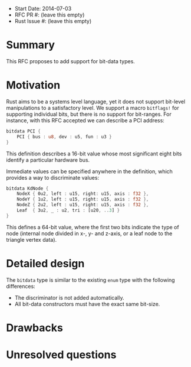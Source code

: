 - Start Date: 2014-07-03
- RFC PR #: (leave this empty)
- Rust Issue #: (leave this empty)

# Summary

This RFC proposes to add support for bit-data types.

# Motivation

Rust aims to be a systems level language, yet it does not support bit-level
manipulations to a satisfactory level. We support a macro `bitflags!` for
supporting individual bits, but there is no support for bit-ranges. For
instance, with this RFC accepted we can describe a PCI address:

```rust
bitdata PCI {
    PCI { bus : u8, dev : u5, fun : u3 }
}
```

This definition describes a 16-bit value whose most significant eight bits
identify a particular hardware bus.

Immediate values can be specified anywhere in the definition, which provides 
a way to discriminate values:

```rust
bitdata KdNode {
    NodeX { 0u2, left : u15, right: u15, axis : f32 },
    NodeY { 1u2, left : u15, right: u15, axis : f32 },
    NodeZ { 2u2, left : u15, right: u15, axis : f32 },
	Leaf  { 3u2, _ : u2, tri : [u20, ..3] }
}
```
This defines a 64-bit value, where the first two bits indicate the type of node
(internal node divided in x-, y- and z-axis, or a leaf node to the triangle
vertex data).

# Detailed design

The `bitdata` type is similar to the existing `enum` type with the following
differences: 

* The discriminator is not added automatically. 
* All bit-data constructors must have the exact same bit-size.

# Drawbacks

# Unresolved questions
